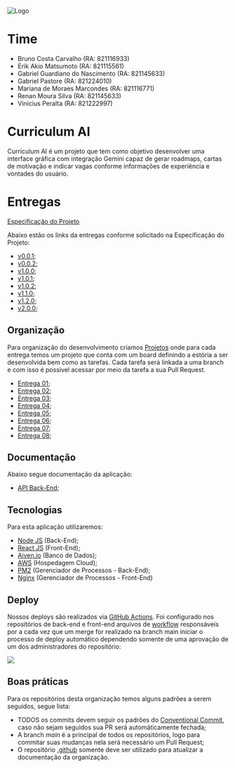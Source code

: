 ![Logo](https://github.com/user-attachments/assets/207da5fc-ba8e-411a-9c8c-1e3e48025f61)

# Time

- Bruno Costa Carvalho (RA: 821116933)
- Erik Akio Matsumoto (RA: 821115561)
- Gabriel Guardiano do Nascimento (RA: 821145633)
- Gabriel Pastore (RA: 821224010)
- Mariana de Moraes Marcondes (RA: 821116771)
- Renan Moura Silva (RA: 821145633)
- Vinicius Peralta (RA: 821222997)

# Curriculum AI

Curriculum AI é um projeto que tem como objetivo desenvolver uma interface gráfica com integração Gemini capaz de gerar roadmaps, cartas de motivação e indicar vagas conforme informações de experiência e vontades do usuário.

# Entregas

[Especificação do Projeto](EspecificacaoProjeto.pdf)

Abaixo estão os links da entregas conforme solicitado na Especificação do Projeto:

- [v0.0.1](https://github.com/Curriculum-Vitae-AI/Curriculum-AI-FrontEnd/releases/tag/v0.0.1);
- [v0.0.2](https://github.com/Curriculum-Vitae-AI/Curriculum-AI-FrontEnd/releases/tag/v0.0.2);
- [v1.0.0](https://github.com/Curriculum-Vitae-AI/Curriculum-AI-FrontEnd/releases/tag/v1.0.0);
- [v1.0.1](https://github.com/Curriculum-Vitae-AI/Curriculum-AI-BackEnd/releases/tag/v1.0.1);
- [v1.0.2](https://github.com/Curriculum-Vitae-AI/Curriculum-AI-BackEnd/releases/tag/v1.0.2);
- [v1.1.0](https://github.com/Curriculum-Vitae-AI/Curriculum-AI-BackEnd/releases/tag/v1.1.0);
- [v1.2.0](https://github.com/Curriculum-Vitae-AI/Curriculum-AI-BackEnd/releases/tag/v1.2.0);
- [v2.0.0](https://github.com/Curriculum-Vitae-AI/Curriculum-AI-FrontEnd/releases/tag/v2.0.0);

## Organização

Para organização do desenvolvimento criamos [Projetos](https://github.com/orgs/Curriculum-Vitae-AI/projects) onde para cada entrega temos um projeto que conta com um board definindo a estória a ser desenvolvida bem como as tarefas. Cada tarefa será linkada a uma branch e com isso é possivel acessar por meio da tarefa a sua Pull Request.

- [Entrega 01](https://github.com/orgs/Curriculum-Vitae-AI/projects/2);
- [Entrega 02](https://github.com/orgs/Curriculum-Vitae-AI/projects/4);
- [Entrega 03](https://github.com/orgs/Curriculum-Vitae-AI/projects/5);
- [Entrega 04](https://github.com/orgs/Curriculum-Vitae-AI/projects/6);
- [Entrega 05](https://github.com/orgs/Curriculum-Vitae-AI/projects/7/);
- [Entrega 06](https://github.com/orgs/Curriculum-Vitae-AI/projects/8/);
- [Entrega 07](https://github.com/orgs/Curriculum-Vitae-AI/projects/9/);
- [Entrega 08](https://github.com/orgs/Curriculum-Vitae-AI/projects/10/);

## Documentação

Abaixo segue documentação da aplicação:

- [API Back-End](https://curriculum-vitae-ai.github.io/Curriculum-AI-BackEnd/);

## Tecnologias

Para esta aplicação utilizaremos:

- [Node JS](https://nodejs.org/pt) (Back-End);
- [React JS](https://react.dev/) (Front-End);
- [Aiven.io](https://aiven.io/) (Banco de Dados);
- [AWS](https://aws.amazon.com) (Hospedagem Cloud);
- [PM2](https://pm2.keymetrics.io/) (Gerenciador de Processos - Back-End);
- [Nginx](https://nginx.org/) (Gerenciador de Processos - Front-End)

## Deploy

Nossos deploys são realizados via [GitHub Actions](https://github.com/features/actions). Foi configurado nos repositórios de back-end e front-end arquivos de [workflow](https://github.com/Curriculum-Vitae-AI/Curriculum-AI-BackEnd/blob/main/.github/workflows/deploy-actions.yml) responsáveis por a cada vez que um merge for realizado na branch main iniciar o processo de deploy automático dependendo somente de uma aprovação de um dos administradores do repositório:

![](https://github.com/user-attachments/assets/4d30a01d-b33f-4d00-81dc-ab7c6cd2a1e6)

## Boas práticas

Para os repositórios desta organização temos alguns padrões a serem seguidos, segue lista:

- TODOS os commits devem seguir os padrões do [Conventional Commit](https://www.conventionalcommits.org/en/v1.0.0/), caso não sejam seguidos sua PR será automáticamente fechada;
- A branch _main_ é a principal de todos os repositórios, logo para commitar suas mudanças nela será necessário um Pull Request;
- O repositório [.github](https://github.com/Curriculum-Vitae-AI/.github) somente deve ser utilizado para atualizar a documentação da organização.
